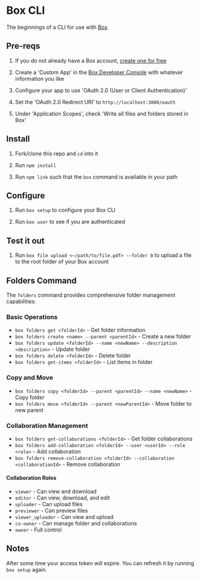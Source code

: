# Box CLI

The beginnings of a CLI for use with [Box](https://box.com).

## Pre-reqs

1. If you do not already have a Box account, [create one for free](https://account.box.com/signup/personal?tc=annual)

1. Create a 'Custom App' in the [Box Developer Console](https://app.box.com/developers/console) with whatever information you like

2. Configure your app to use 'OAuth 2.0 (User or Client Authentication)'

3. Set the 'OAuth 2.0 Redirect URI' to `http://localhost:3000/oauth`

4. Under 'Application Scopes', check 'Write all files and folders stored in Box'

## Install

1. Fork/clone this repo and `cd` into it

2. Run `npm install`

3. Run `npm link` such that the `box` command is available in your path

## Configure

1. Run `box setup` to configure your Box CLI

2. Run `box user` to see if you are authenticated

## Test it out

1. Run `box file upload <~/path/to/file.pdf> --folder 0` to upload a file to the root folder of your Box account

## Folders Command

The `folders` command provides comprehensive folder management capabilities:

### Basic Operations
- `box folders get <folderId>` - Get folder information
- `box folders create <name> --parent <parentId>` - Create a new folder
- `box folders update <folderId> --name <newName> --description <description>` - Update folder
- `box folders delete <folderId>` - Delete folder
- `box folders get-items <folderId>` - List items in folder

### Copy and Move
- `box folders copy <folderId> --parent <parentId> --name <newName>` - Copy folder
- `box folders move <folderId> --parent <newParentId>` - Move folder to new parent

### Collaboration Management
- `box folders get-collaborations <folderId>` - Get folder collaborations
- `box folders add-collaboration <folderId> --user <userId> --role <role>` - Add collaboration
- `box folders remove-collaboration <folderId> --collaboration <collaborationId>` - Remove collaboration

#### Collaboration Roles
- `viewer` - Can view and download
- `editor` - Can view, download, and edit
- `uploader` - Can upload files
- `previewer` - Can preview files
- `viewer_uploader` - Can view and upload
- `co-owner` - Can manage folder and collaborations
- `owner` - Full control

## Notes

After some time your access token will expire. You can refresh it by running `box setup` again.
